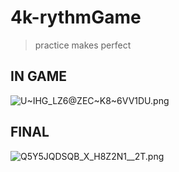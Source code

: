 # 4k-rythmGame
>practice makes perfect


## IN GAME
![U~IHG_LZ6@ZEC~K8~6VV1DU.png](https://s2.loli.net/2022/02/10/IM52zcUmXtrHoky.png)


## FINAL
![Q5Y5JQDSQB_X_H8Z2N1__2T.png](https://s2.loli.net/2022/02/10/MuEhQtJLVCA98Wj.png)
